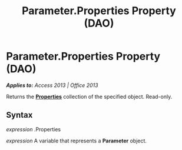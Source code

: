 ﻿---
title: Parameter.Properties Property (DAO)
TOCTitle: Properties Property
ms:assetid: 5281e1a3-c717-e7b9-1a0a-2e430125b747
ms:mtpsurl: https://msdn.microsoft.com/en-us/library/Ff193941(v=office.15)
ms:contentKeyID: 48544850
ms.date: 09/18/2015
mtps_version: v=office.15
---

# Parameter.Properties Property (DAO)


_**Applies to:** Access 2013 | Office 2013_

Returns the **[Properties](properties-collection-dao.md)** collection of the specified object. Read-only.

## Syntax

*expression* .Properties

*expression* A variable that represents a **Parameter** object.

